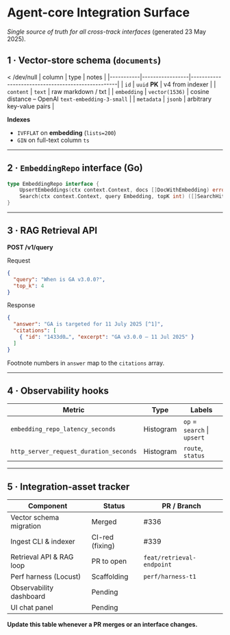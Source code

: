 # Agent-core Integration Surface
*Single source of truth for all cross-track interfaces* (generated 23 May 2025).

## 1 · Vector-store schema (`documents`)
 < /dev/null |  column    | type            | notes                                             |
|-----------|-----------------|---------------------------------------------------|
| `id`      | `uuid` **PK**   | v4 from indexer                                   |
| `content` | `text`          | raw markdown / txt                                |
| `embedding` | `vector(1536)` | cosine distance – OpenAI `text-embedding-3-small` |
| `metadata` | `jsonb`        | arbitrary key-value pairs                         |

**Indexes**
* `IVFFLAT` on **embedding** (`lists=200`)
* `GIN` on full-text column `ts`

---

## 2 · `EmbeddingRepo` interface (Go)
```go
type EmbeddingRepo interface {
    UpsertEmbeddings(ctx context.Context, docs []DocWithEmbedding) error
    Search(ctx context.Context, query Embedding, topK int) ([]SearchHit, error)
}
```

---

## 3 · RAG Retrieval API
**POST /v1/query**

Request
```json
{
  "query": "When is GA v3.0.0?",
  "top_k": 4
}
```

Response
```json
{
  "answer": "GA is targeted for 11 July 2025 [^1]",
  "citations": [
    { "id": "1433d0…", "excerpt": "GA v3.0.0 — 11 Jul 2025" }
  ]
}
```

Footnote numbers in `answer` map to the `citations` array.

---

## 4 · Observability hooks
| Metric | Type | Labels |
|--------|------|--------|
| `embedding_repo_latency_seconds` | Histogram | `op` = `search` \\| `upsert` |
| `http_server_request_duration_seconds` | Histogram | `route`, `status` |

---

## 5 · Integration-asset tracker
| Component | Status | PR / Branch |
|-----------|--------|-------------|
| Vector schema migration | Merged | #336 |
| Ingest CLI & indexer | CI-red (fixing) | #339 |
| Retrieval API & RAG loop | PR to open | `feat/retrieval-endpoint` |
| Perf harness (Locust) | Scaffolding | `perf/harness-t1` |
| Observability dashboard | Pending |  |
| UI chat panel | Pending |  |

**Update this table whenever a PR merges or an interface changes.**

